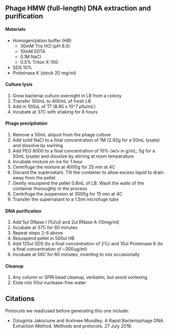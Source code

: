 Phage HMW (full-length) DNA extraction and purification
-------------------------------------------------------

#### Materials

* Homogenization buffer (HB)
	* 30mM Tris HCl (pH 8.0)
	* 10mM EDTA
	* 0.1M NaCl
	* 0.5% Triton X-100
* SDS 10%
* Proteinase K (stock 20 mg/ml)

#### Culture lysis
1. Grow bacterial culture overnight in LB from a colony
2. Transfer 100mL to 400mL of fresh LB
3. Add in 100uL of T7 (8.85 x 10^7 pfu/mL)
4. Incubate at 37C with shaking for 8 hours

#### Phage precipitation
1. Remove a 50mL aliquot from the phage culture
2. Add solid NaCl to a final concentration of 1M (2.92g for a 50mL lysate) and dissolve by swirling 
3. Add PEG 8000 to a final concentration of 10% (w/v in g/mL; 5g for a 50mL lysate) and dissolve by stirring at room temperature
4. Incubate mixture on ice for 1 hour
5. Centrifuge the mixture at 4000g for 25 min at 4C
6. Discard the supernatant. Tilt the container to allow excess liquid to drain away from the pellet
7. Gently resuspend the pellet 0.8mL of LB. Wash the walls of the container thoroughly in the process
8. Centrifuge the suspension at 3000g for 15 min at 4C
9. Transfer the supernatant to a 1.5ml microfuge tube

#### DNA purification 
1. Add 5ul DNase I (1U/ul) and 2ul RNase A (10mg/ml)
2. Incubate at 37C for 60 minutes
3. Repeat steps 2-6 above
4. Resuspend pellet in 500ul HB
3. Add 125ul SDS (to a final concentration of 2%) and 10ul Proteinase K (to a final concentration of ~300ug/ml)
5. Incubate at 56C for 60 minutes, inverting to mix occasionally

#### Cleanup
1. Any column or SPRI bead cleanup, verbatim, but avoid vortexing
2. Elute into 50ul nuclease-free water


Citations
---------

Protocols we read/used before generating this one include:

* Dziuginta Jakociune and Arshnee Moodley. A Rapid Bacteriophage DNA Extraction Method. Methods and protocols. 27 July 2018.
